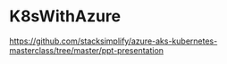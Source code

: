 # K8sWithAzure

https://github.com/stacksimplify/azure-aks-kubernetes-masterclass/tree/master/ppt-presentation
